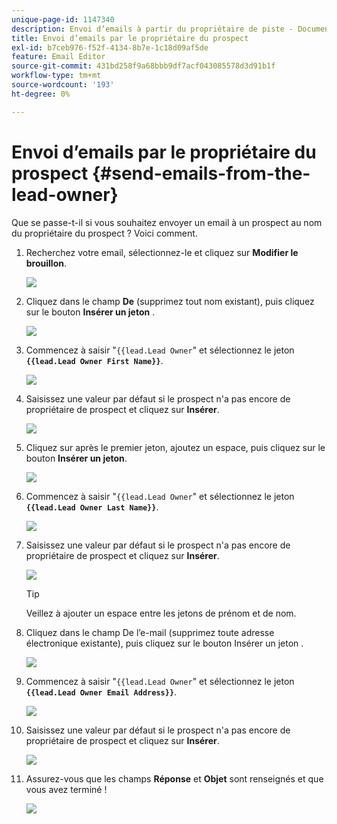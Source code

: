 ```yaml
---
unique-page-id: 1147340
description: Envoi d’emails à partir du propriétaire de piste - Documents Marketo - Documentation du produit
title: Envoi d’emails par le propriétaire du prospect
exl-id: b7ceb976-f52f-4134-8b7e-1c18d09af5de
feature: Email Editor
source-git-commit: 431bd258f9a68bbb9df7acf043085578d3d91b1f
workflow-type: tm+mt
source-wordcount: '193'
ht-degree: 0%

---
```


# Envoi d’emails par le propriétaire du prospect {#send-emails-from-the-lead-owner}

Que se passe-t-il si vous souhaitez envoyer un email à un prospect au nom du propriétaire du prospect ?  Voici comment.

1. Recherchez votre email, sélectionnez-le et cliquez sur **Modifier le brouillon**.

   ![](assets/one.png)

1. Cliquez dans le champ **De** (supprimez tout nom existant), puis cliquez sur le bouton **Insérer un jeton** .

   ![](assets/two.png)

1. Commencez à saisir &quot;`{{lead.Lead Owner`&quot; et sélectionnez le jeton **`{{lead.Lead Owner First Name}}`**.

   ![](assets/image2014-9-11-13-3a7-3a43.png)

1. Saisissez une valeur par défaut si le prospect n&#39;a pas encore de propriétaire de prospect et cliquez sur **Insérer**.

   ![](assets/image2014-9-11-13-3a7-3a58.png)

1. Cliquez sur après le premier jeton, ajoutez un espace, puis cliquez sur le bouton **Insérer un jeton**.

   ![](assets/five.png)

1. Commencez à saisir &quot;`{{lead.Lead Owner`&quot; et sélectionnez le jeton **`{{lead.Lead Owner Last Name}}`**.

   ![](assets/image2014-9-11-13-3a8-3a24.png)

1. Saisissez une valeur par défaut si le prospect n&#39;a pas encore de propriétaire de prospect et cliquez sur **Insérer**.

   ![](assets/image2014-9-11-13-3a8-3a39.png)

   >[!TIP]
   >
   >Veillez à ajouter un espace entre les jetons de prénom et de nom.

1. Cliquez dans le champ De l’e-mail (supprimez toute adresse électronique existante), puis cliquez sur le bouton Insérer un jeton .

   ![](assets/eight.png)

1. Commencez à saisir &quot;`{{lead.Lead Owner`&quot; et sélectionnez le jeton **`{{lead.Lead Owner Email Address}}`**.

   ![](assets/image2014-9-11-13-3a9-3a33.png)

1. Saisissez une valeur par défaut si le prospect n&#39;a pas encore de propriétaire de prospect et cliquez sur **Insérer**.

   ![](assets/ten.png)

1. Assurez-vous que les champs **Réponse** et **Objet** sont renseignés et que vous avez terminé !

   ![](assets/eleven.png)
